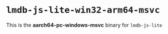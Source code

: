 # `lmdb-js-lite-win32-arm64-msvc`

This is the **aarch64-pc-windows-msvc** binary for `lmdb-js-lite`
